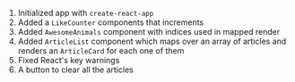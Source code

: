 
1. Initialized app with `create-react-app`
2. Added a `LikeCounter` components that increments
3. Added `AwesomeAnimals` component with indices used in mapped render
4. Added `ArticleList` component which maps over an array of articles and renders an `ArticleCard` for each one of them
5. Fixed React's key warnings
6. A button to clear all the articles
